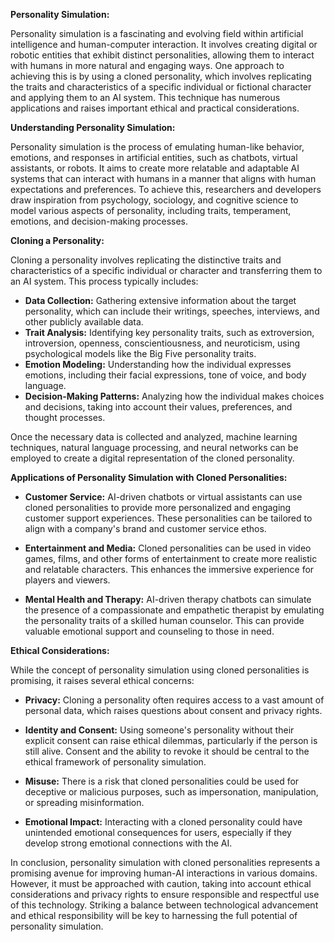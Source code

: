 **Personality Simulation:**

Personality simulation is a fascinating and evolving field within artificial intelligence and human-computer interaction. It involves creating digital or robotic entities that exhibit distinct personalities, allowing them to interact with humans in more natural and engaging ways. One approach to achieving this is by using a cloned personality, which involves replicating the traits and characteristics of a specific individual or fictional character and applying them to an AI system. This technique has numerous applications and raises important ethical and practical considerations.

**Understanding Personality Simulation:**

Personality simulation is the process of emulating human-like behavior, emotions, and responses in artificial entities, such as chatbots, virtual assistants, or robots. It aims to create more relatable and adaptable AI systems that can interact with humans in a manner that aligns with human expectations and preferences. To achieve this, researchers and developers draw inspiration from psychology, sociology, and cognitive science to model various aspects of personality, including traits, temperament, emotions, and decision-making processes.

**Cloning a Personality:**

Cloning a personality involves replicating the distinctive traits and characteristics of a specific individual or character and transferring them to an AI system. This process typically includes:

- **Data Collection:** Gathering extensive information about the target personality, which can include their writings, speeches, interviews, and other publicly available data.
- **Trait Analysis:** Identifying key personality traits, such as extroversion, introversion, openness, conscientiousness, and neuroticism, using psychological models like the Big Five personality traits.
- **Emotion Modeling:** Understanding how the individual expresses emotions, including their facial expressions, tone of voice, and body language.
- **Decision-Making Patterns:** Analyzing how the individual makes choices and decisions, taking into account their values, preferences, and thought processes.

Once the necessary data is collected and analyzed, machine learning techniques, natural language processing, and neural networks can be employed to create a digital representation of the cloned personality.

**Applications of Personality Simulation with Cloned Personalities:**

- **Customer Service:** AI-driven chatbots or virtual assistants can use cloned personalities to provide more personalized and engaging customer support experiences. These personalities can be tailored to align with a company's brand and customer service ethos.

- **Entertainment and Media:** Cloned personalities can be used in video games, films, and other forms of entertainment to create more realistic and relatable characters. This enhances the immersive experience for players and viewers.

- **Mental Health and Therapy:** AI-driven therapy chatbots can simulate the presence of a compassionate and empathetic therapist by emulating the personality traits of a skilled human counselor. This can provide valuable emotional support and counseling to those in need.

**Ethical Considerations:**

While the concept of personality simulation using cloned personalities is promising, it raises several ethical concerns:

- **Privacy:** Cloning a personality often requires access to a vast amount of personal data, which raises questions about consent and privacy rights.

- **Identity and Consent:** Using someone's personality without their explicit consent can raise ethical dilemmas, particularly if the person is still alive. Consent and the ability to revoke it should be central to the ethical framework of personality simulation.

- **Misuse:** There is a risk that cloned personalities could be used for deceptive or malicious purposes, such as impersonation, manipulation, or spreading misinformation.

- **Emotional Impact:** Interacting with a cloned personality could have unintended emotional consequences for users, especially if they develop strong emotional connections with the AI.

In conclusion, personality simulation with cloned personalities represents a promising avenue for improving human-AI interactions in various domains. However, it must be approached with caution, taking into account ethical considerations and privacy rights to ensure responsible and respectful use of this technology. Striking a balance between technological advancement and ethical responsibility will be key to harnessing the full potential of personality simulation.
